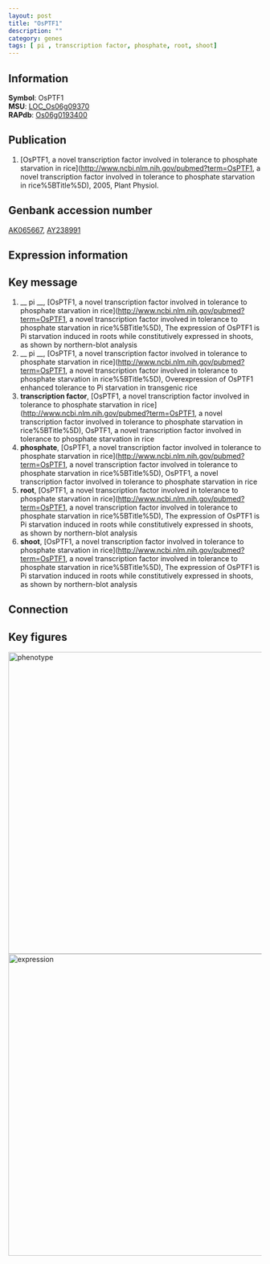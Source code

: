 ```yaml
---
layout: post
title: "OsPTF1"
description: ""
category: genes
tags: [ pi , transcription factor, phosphate, root, shoot]
---
```


## Information
__Symbol__: OsPTF1  
__MSU__: [LOC_Os06g09370](http://rice.plantbiology.msu.edu/cgi-bin/ORF_infopage.cgi?orf=LOC_Os06g09370)  
__RAPdb__: [Os06g0193400](http://rapdb.dna.affrc.go.jp/viewer/gbrowse_details/irgsp1?name=Os06g0193400)  

## Publication
1. [OsPTF1, a novel transcription factor involved in tolerance to phosphate starvation in rice](http://www.ncbi.nlm.nih.gov/pubmed?term=OsPTF1, a novel transcription factor involved in tolerance to phosphate starvation in rice%5BTitle%5D), 2005, Plant Physiol.

## Genbank accession number
[AK065667](http://www.ncbi.nlm.nih.gov/nuccore/AK065667), [AY238991](http://www.ncbi.nlm.nih.gov/nuccore/AY238991)  

## Expression information

## Key message
1. __ pi __, [OsPTF1, a novel transcription factor involved in tolerance to phosphate starvation in rice](http://www.ncbi.nlm.nih.gov/pubmed?term=OsPTF1, a novel transcription factor involved in tolerance to phosphate starvation in rice%5BTitle%5D),  The expression of OsPTF1 is Pi starvation induced in roots while constitutively expressed in shoots, as shown by northern-blot analysis
2. __ pi __, [OsPTF1, a novel transcription factor involved in tolerance to phosphate starvation in rice](http://www.ncbi.nlm.nih.gov/pubmed?term=OsPTF1, a novel transcription factor involved in tolerance to phosphate starvation in rice%5BTitle%5D),  Overexpression of OsPTF1 enhanced tolerance to Pi starvation in transgenic rice
3. __transcription factor__, [OsPTF1, a novel transcription factor involved in tolerance to phosphate starvation in rice](http://www.ncbi.nlm.nih.gov/pubmed?term=OsPTF1, a novel transcription factor involved in tolerance to phosphate starvation in rice%5BTitle%5D), OsPTF1, a novel transcription factor involved in tolerance to phosphate starvation in rice
4. __phosphate__, [OsPTF1, a novel transcription factor involved in tolerance to phosphate starvation in rice](http://www.ncbi.nlm.nih.gov/pubmed?term=OsPTF1, a novel transcription factor involved in tolerance to phosphate starvation in rice%5BTitle%5D), OsPTF1, a novel transcription factor involved in tolerance to phosphate starvation in rice
5. __root__, [OsPTF1, a novel transcription factor involved in tolerance to phosphate starvation in rice](http://www.ncbi.nlm.nih.gov/pubmed?term=OsPTF1, a novel transcription factor involved in tolerance to phosphate starvation in rice%5BTitle%5D),  The expression of OsPTF1 is Pi starvation induced in roots while constitutively expressed in shoots, as shown by northern-blot analysis
6. __shoot__, [OsPTF1, a novel transcription factor involved in tolerance to phosphate starvation in rice](http://www.ncbi.nlm.nih.gov/pubmed?term=OsPTF1, a novel transcription factor involved in tolerance to phosphate starvation in rice%5BTitle%5D),  The expression of OsPTF1 is Pi starvation induced in roots while constitutively expressed in shoots, as shown by northern-blot analysis

## Connection

## Key figures
<img src="http://ricencode.github.io/images/OsPTF1.pheno.png" alt="phenotype"  style="width: 600px;"/>

<img src="http://ricencode.github.io/images/OsPTF1.exp.png" alt="expression"  style="width: 600px;"/>


